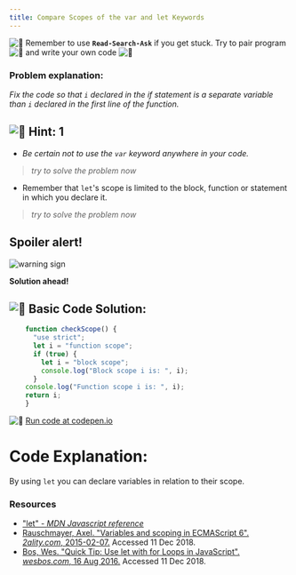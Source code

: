 ```yaml
---
title: Compare Scopes of the var and let Keywords
---
```


![:triangular_flag_on_post:](https://forum.freecodecamp.com/images/emoji/emoji_one/triangular_flag_on_post.png?v=3 ":triangular_flag_on_post:") Remember to use <a>**`Read-Search-Ask`**</a> if you get stuck. Try to pair program ![:busts_in_silhouette:](https://forum.freecodecamp.com/images/emoji/emoji_one/busts_in_silhouette.png?v=3 ":busts_in_silhouette:") and write your own code ![:pencil:](https://forum.freecodecamp.com/images/emoji/emoji_one/pencil.png?v=3 ":pencil:")

### Problem explanation:

_Fix the code so that `i` declared in the if statement is a separate variable than `i` declared in the first line of the function._

## ![:speech_balloon:](https://forum.freecodecamp.com/images/emoji/emoji_one/speech_balloon.png?v=3 ":speech_balloon:") Hint: 1

*  _Be certain not to use the `var` keyword anywhere in your code._

> _try to solve the problem now_

*   Remember that `let`'s scope is limited to the block, function or statement in which you declare it.
> _try to solve the problem now_

## Spoiler alert!

![warning sign](//discourse-user-assets.s3.amazonaws.com/original/2X/2/2d6c412a50797771301e7ceabd554cef4edcd74d.gif)

**Solution ahead!**

## ![:beginner:](https://forum.freecodecamp.com/images/emoji/emoji_one/beginner.png?v=3 ":beginner:") Basic Code Solution:
```javascript
    function checkScope() {
      "use strict";
      let i = "function scope";
      if (true) {
        let i = "block scope";
        console.log("Block scope i is: ", i);
      }
    console.log("Function scope i is: ", i);
    return i;
    }
```
![:rocket:](https://forum.freecodecamp.com/images/emoji/emoji_one/rocket.png?v=3 ":rocket:") [Run code at codepen.io](https://codepen.io/dylantyates/pen/wxwxRd)


# Code Explanation:

By using `let` you can declare variables in relation to their scope.

### Resources
- ["let" - *MDN Javascript reference*](https://developer.mozilla.org/en-US/docs/Glossary/Boolean)
 - [Rauschmayer, Axel. "Variables and scoping in ECMAScript 6". *2ality.com*, 2015-02-07.](http://2ality.com/2015/02/es6-scoping.html) Accessed 11 Dec 2018. 
  - [Bos, Wes. "Quick Tip: Use let with for Loops in JavaScript". *wesbos.com*, 16 Aug 2016.](https://wesbos.com/for-of-es6/) Accessed 11 Dec 2018. 
<!--stackedit_data:
eyJoaXN0b3J5IjpbLTQzMjQ3ODI5MSwtMTg1NDg1OTI1Myw1MT
Q2MzE0MDksLTE3NDg2Nzk5MjMsMTAxOTM4MjkyNSwtOTg5ODE5
NjQ3LC0xNTMxMTA4MzI5LC0xMTE4OTc5ODUyLDE0NjY3MDE1Nz
QsMTIyMTU4OTY2LDEyNzIwNDEwMjQsMTMwNjkxODM0NSw2MDY3
Mzc3NTMsODU4MTM4MDAsMTAxMTg4MTE5NSwxMDY1ODczMDk3LD
Q2MzMyMDI2OCwxOTEyNTM1NDQzLC01OTM4NzIwNTIsLTYzOTUz
NTkyMF19
-->